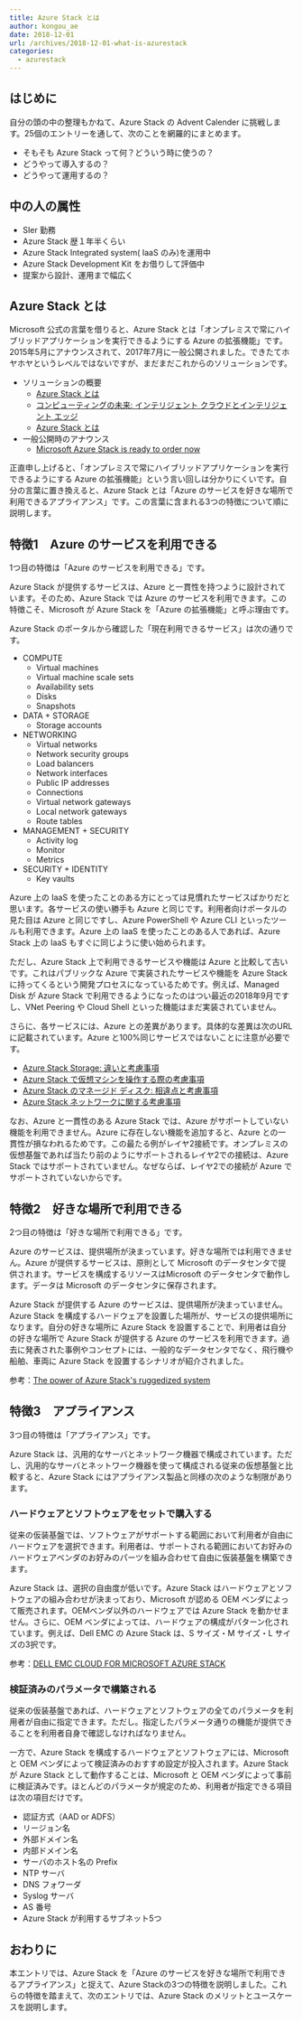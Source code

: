 ```yaml
---
title: Azure Stack とは
author: kongou_ae
date: 2018-12-01
url: /archives/2018-12-01-what-is-azurestack
categories:
  - azurestack
---
```


## はじめに

自分の頭の中の整理もかねて、Azure Stack の Advent Calender に挑戦します。25個のエントリーを通して、次のことを網羅的にまとめます。

- そもそも Azure Stack って何？どういう時に使うの？
- どうやって導入するの？
- どうやって運用するの？

## 中の人の属性

- SIer 勤務
- Azure Stack 歴１年半くらい
- Azure Stack Integrated system( IaaS のみ)を運用中
- Azure Stack Development Kit をお借りして評価中
- 提案から設計、運用まで幅広く

## Azure Stack とは

Microsoft 公式の言葉を借りると、Azure Stack とは「オンプレミスで常にハイブリッドアプリケーションを実行できるようにする Azure の拡張機能」です。2015年5月にアナウンスされて、2017年7月に一般公開されました。できたてホヤホヤというレベルではないですが、まだまだこれからのソリューションです。

- ソリューションの概要
  - [Azure Stack とは](https://azure.microsoft.com/ja-jp/overview/azure-stack/)
  - [コンピューティングの未来: インテリジェント クラウドとインテリジェント エッジ](https://azure.microsoft.com/ja-jp/overview/future-of-cloud/)
  - [Azure Stack とは](https://docs.microsoft.com/ja-jp/azure/azure-stack/azure-stack-poc)
- 一般公開時のアナウンス
  - [Microsoft Azure Stack is ready to order now](https://azure.microsoft.com/ja-jp/blog/microsoft-azure-stack-is-ready-to-order-now/)

正直申し上げると、「オンプレミスで常にハイブリッドアプリケーションを実行できるようにする Azure の拡張機能」という言い回しは分かりにくいです。自分の言葉に置き換えると、Azure Stack とは「Azure のサービスを好きな場所で利用できるアプライアンス」です。この言葉に含まれる3つの特徴について順に説明します。

## 特徴1　Azure のサービスを利用できる

1つ目の特徴は「Azure のサービスを利用できる」です。

Azure Stack が提供するサービスは、Azure と一貫性を持つように設計されています。そのため、Azure Stack では Azure のサービスを利用できます。この特徴こそ、Microsoft が Azure Stack を「Azure の拡張機能」と呼ぶ理由です。

Azure Stack のポータルから確認した「現在利用できるサービス」は次の通りです。

- COMPUTE
  - Virtual machines
  - Virtual machine scale sets
  - Availability sets
  - Disks
  - Snapshots
- DATA + STORAGE
  - Storage accounts
- NETWORKING
  - Virtual networks
  - Network security groups
  - Load balancers
  - Network interfaces
  - Public IP addresses
  - Connections
  - Virtual network gateways
  - Local network gateways
  - Route tables
- MANAGEMENT + SECURITY
  - Activity log
  - Monitor
  - Metrics
- SECURITY + IDENTITY
  - Key vaults 

Azure 上の IaaS を使ったことのある方にとっては見慣れたサービスばかりだと思います。各サービスの使い勝手も Azure と同じです。利用者向けポータルの見た目は Azure と同じですし、Azure PowerShell や Azure CLI といったツールも利用できます。Azure 上の IaaS を使ったことのある人であれば、Azure Stack 上の IaaS もすぐに同じように使い始められます。

ただし、Azure Stack 上で利用できるサービスや機能は Azure と比較して古いです。これはパブリックな Azure で実装されたサービスや機能を Azure Stack に持ってくるという開発プロセスになっているためです。例えば、Managed Disk が Azure Stack で利用できるようになったのはつい最近の2018年9月ですし、VNet Peering や Cloud Shell といった機能はまだ実装されていません。

さらに、各サービスには、Azure との差異があります。具体的な差異は次のURLに記載されています。Azure と100%同じサービスではないことに注意が必要です。

- [Azure Stack Storage: 違いと考慮事項](https://docs.microsoft.com/ja-jp/azure/azure-stack/user/azure-stack-acs-differences)
- [Azure Stack で仮想マシンを操作する際の考慮事項](https://docs.microsoft.com/ja-jp/azure/azure-stack/user/azure-stack-vm-considerations)
- [Azure Stack のマネージド ディスク: 相違点と考慮事項](https://docs.microsoft.com/ja-jp/azure/azure-stack/user/azure-stack-managed-disk-considerations)
- [Azure Stack ネットワークに関する考慮事項](https://docs.microsoft.com/ja-jp/azure/azure-stack/user/azure-stack-network-differences)

なお、Azure と一貫性のある Azure Stack では、Azure がサポートしていない機能を利用できません。Azure に存在しない機能を追加すると、Azure との一貫性が損なわれるためです。この最たる例がレイヤ2接続です。オンプレミスの仮想基盤であれば当たり前のようにサポートされるレイヤ2での接続は、Azure Stack ではサポートされていません。なぜならば、レイヤ2での接続が Azure でサポートされていないからです。

## 特徴2　好きな場所で利用できる

2つ目の特徴は「好きな場所で利用できる」です。

Azure のサービスは、提供場所が決まっています。好きな場所では利用できません。Azure が提供するサービスは、原則として Microsoft のデータセンタで提供されます。サービスを構成するリソースはMicrosoft のデータセンタで動作します。データは Microsoft のデータセンタに保存されます。

Azure Stack が提供する Azure のサービスは、提供場所が決まっていません。Azure Stack を構成するハードウェアを設置した場所が、サービスの提供場所になります。自分の好きな場所に Azure Stack を設置することで、利用者は自分の好きな場所で Azure Stack が提供する Azure のサービスを利用できます。過去に発表された事例やコンセプトには、一般的なデータセンタでなく、飛行機や船舶、車両に Azure Stack を設置するシナリオが紹介されました。

参考：[The power of Azure Stack's ruggedized system](https://www.youtube.com/watch?v=nTXdJN0IW5Y)

## 特徴3　アプライアンス

3つ目の特徴は「アプライアンス」です。

Azure Stack は、汎用的なサーバとネットワーク機器で構成されています。ただし、汎用的なサーバとネットワーク機器を使って構成される従来の仮想基盤と比較すると、Azure Stack にはアプライアンス製品と同様の次のような制限があります。

### ハードウェアとソフトウェアをセットで購入する

従来の仮装基盤では、ソフトウェアがサポートする範囲において利用者が自由にハードウェアを選択できます。利用者は、サポートされる範囲においてお好みのハードウェアベンダのお好みのパーツを組み合わせて自由に仮装基盤を構築できます。

Azure Stack は、選択の自由度が低いです。Azure Stack はハードウェアとソフトウェアの組み合わせが決まっており、Microsoft が認める OEM ベンダによって販売されます。OEMベンダ以外のハードウェアでは Azure Stack を動かせません。さらに、OEM ベンダによっては、ハードウェアの構成がパターン化されています。例えば、Dell EMC の Azure Stack は、S サイズ・M サイズ・L サイズの3択です。

参考：[DELL EMC CLOUD FOR MICROSOFT AZURE STACK](https://japan.emc.com/collateral/solution-overview/h16047-dell-emc-cloud-for-microsoft-azure-stack-so.pdf)

### 検証済みのパラメータで構築される

従来の仮装基盤であれば、ハードウェアとソフトウェアの全てのパラメータを利用者が自由に指定できます。ただし。指定したパラメータ通りの機能が提供できることを利用者自身で確認しなければなりません。

一方で、Azure Stack を構成するハードウェアとソフトウェアには、Microsoft と OEM ベンダによって検証済みのおすすめ設定が投入されます。Azure Stack が Azure Stack として動作することは、Microsoft と OEM ベンダによって事前に検証済みです。ほとんどのパラメータが規定のため、利用者が指定できる項目は次の項目だけです。

- 認証方式（AAD or ADFS）
- リージョン名
- 外部ドメイン名
- 内部ドメイン名
- サーバのホスト名の Prefix
- NTP サーバ
- DNS フォワーダ
- Syslog サーバ
- AS 番号
- Azure Stack が利用するサブネット5つ

## おわりに

本エントリでは、Azure Stack を「Azure のサービスを好きな場所で利用できるアプライアンス」と捉えて、Azure Stackの3つの特徴を説明しました。これらの特徴を踏まえて、次のエントリでは、Azure Stack のメリットとユースケースを説明します。
